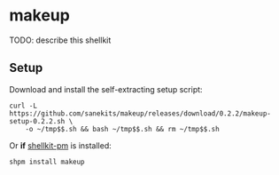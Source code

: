 # makeup

TODO: describe this shellkit

## Setup

Download and install the self-extracting setup script:
```
curl -L https://github.com/sanekits/makeup/releases/download/0.2.2/makeup-setup-0.2.2.sh \
    -o ~/tmp$$.sh && bash ~/tmp$$.sh && rm ~/tmp$$.sh
```


Or **if** [shellkit-pm](https://github.com/sanekits/shellkit-pm) is installed:

    shpm install makeup

##

